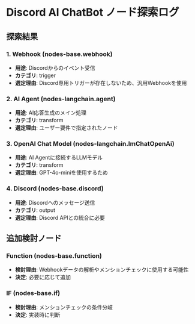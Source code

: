 # Discord AI ChatBot ノード探索ログ

## 探索結果

### 1. Webhook (nodes-base.webhook)
- **用途**: Discordからのイベント受信
- **カテゴリ**: trigger
- **選定理由**: Discord専用トリガーが存在しないため、汎用Webhookを使用

### 2. AI Agent (nodes-langchain.agent)
- **用途**: AI応答生成のメイン処理
- **カテゴリ**: transform
- **選定理由**: ユーザー要件で指定されたノード

### 3. OpenAI Chat Model (nodes-langchain.lmChatOpenAi)
- **用途**: AI Agentに接続するLLMモデル
- **カテゴリ**: transform
- **選定理由**: GPT-4o-miniを使用するため

### 4. Discord (nodes-base.discord)
- **用途**: Discordへのメッセージ送信
- **カテゴリ**: output
- **選定理由**: Discord APIとの統合に必要

## 追加検討ノード

### Function (nodes-base.function)
- **検討理由**: Webhookデータの解析やメンションチェックに使用する可能性
- **決定**: 必要に応じて追加

### IF (nodes-base.if)
- **検討理由**: メンションチェックの条件分岐
- **決定**: 実装時に判断